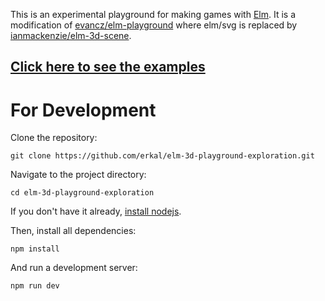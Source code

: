 This is an experimental playground for making games with [Elm](https://elm-lang.org/).
It is a modification of [evancz/elm-playground](https://package.elm-lang.org/packages/evancz/elm-playground/latest/) where elm/svg is replaced by [ianmackenzie/elm-3d-scene](https://package.elm-lang.org/packages/ianmackenzie/elm-3d-scene/latest/).

## [Click here to see the examples](https://erkal.github.io/elm-3d-playground-exploration/WebPage/index.html)


# For Development

Clone the repository:

```
git clone https://github.com/erkal/elm-3d-playground-exploration.git
```

Navigate to the project directory:

```
cd elm-3d-playground-exploration
```

If you don't have it already, [install nodejs](https://nodejs.org/en/download/).

Then, install all dependencies:

```
npm install
```

And run a development server:

```
npm run dev
```
